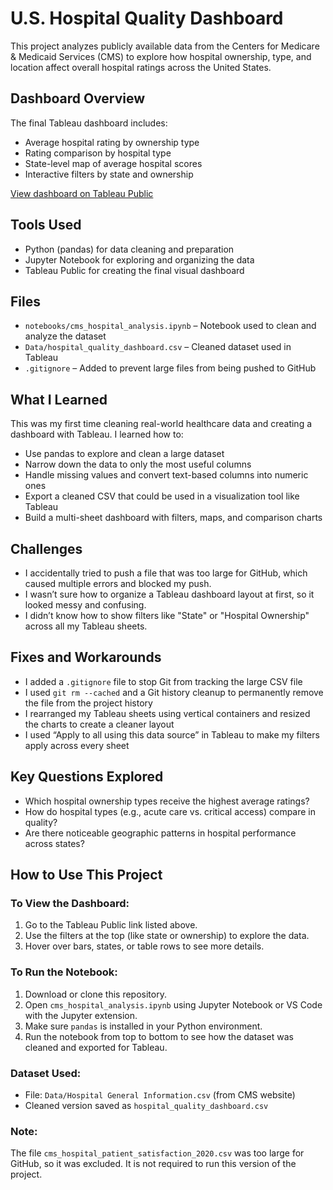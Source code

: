 # U.S. Hospital Quality Dashboard

This project analyzes publicly available data from the Centers for Medicare & Medicaid Services (CMS) to explore how hospital ownership, type, and location affect overall hospital ratings across the United States.

## Dashboard Overview

The final Tableau dashboard includes:
- Average hospital rating by ownership type
- Rating comparison by hospital type
- State-level map of average hospital scores
- Interactive filters by state and ownership

[View dashboard on Tableau Public](https://public.tableau.com/app/profile/kristen.crowe2897/viz/HospitalRatingsbyOwnershipTypeandState/U_S_HospitalQualityDashboard)


## Tools Used

- Python (pandas) for data cleaning and preparation
- Jupyter Notebook for exploring and organizing the data
- Tableau Public for creating the final visual dashboard

## Files

- `notebooks/cms_hospital_analysis.ipynb` – Notebook used to clean and analyze the dataset
- `Data/hospital_quality_dashboard.csv` – Cleaned dataset used in Tableau
- `.gitignore` – Added to prevent large files from being pushed to GitHub

## What I Learned

This was my first time cleaning real-world healthcare data and creating a dashboard with Tableau. I learned how to:
- Use pandas to explore and clean a large dataset
- Narrow down the data to only the most useful columns
- Handle missing values and convert text-based columns into numeric ones
- Export a cleaned CSV that could be used in a visualization tool like Tableau
- Build a multi-sheet dashboard with filters, maps, and comparison charts

## Challenges

- I accidentally tried to push a file that was too large for GitHub, which caused multiple errors and blocked my push.
- I wasn’t sure how to organize a Tableau dashboard layout at first, so it looked messy and confusing.
- I didn’t know how to show filters like "State" or "Hospital Ownership" across all my Tableau sheets.

## Fixes and Workarounds

- I added a `.gitignore` file to stop Git from tracking the large CSV file
- I used `git rm --cached` and a Git history cleanup to permanently remove the file from the project history
- I rearranged my Tableau sheets using vertical containers and resized the charts to create a cleaner layout
- I used “Apply to all using this data source” in Tableau to make my filters apply across every sheet

## Key Questions Explored

- Which hospital ownership types receive the highest average ratings?
- How do hospital types (e.g., acute care vs. critical access) compare in quality?
- Are there noticeable geographic patterns in hospital performance across states?

## How to Use This Project

### To View the Dashboard:
1. Go to the Tableau Public link listed above.
2. Use the filters at the top (like state or ownership) to explore the data.
3. Hover over bars, states, or table rows to see more details.

### To Run the Notebook:
1. Download or clone this repository.
2. Open `cms_hospital_analysis.ipynb` using Jupyter Notebook or VS Code with the Jupyter extension.
3. Make sure `pandas` is installed in your Python environment.
4. Run the notebook from top to bottom to see how the dataset was cleaned and exported for Tableau.

### Dataset Used:
- File: `Data/Hospital General Information.csv` (from CMS website)
- Cleaned version saved as `hospital_quality_dashboard.csv`

### Note:
The file `cms_hospital_patient_satisfaction_2020.csv` was too large for GitHub, so it was excluded. It is not required to run this version of the project.
